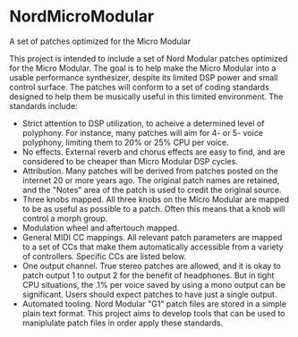 # NordMicroModular
A set of patches optimized for the Micro Modular

This project is intended to include a set of Nord Modular patches optimized for the Micro Modular. The goal is to help make the Micro Modular into a usable performance synthesizer, despite its limited DSP power and small control surface. The patches will conform to a set of coding standards designed to help them be musically useful in this limited environment. The standards include:

 - Strict attention to DSP utilization, to acheive a determined level of polyphony. For instance, many patches will aim for 4- or 5- voice polyphony, limiting them to 20% or 25% CPU per voice.
 - No effects. External reverb and chorus effects are easy to find, and are considered to be cheaper than Micro Modular DSP cycles.
 - Attribution. Many patches will be derived from patches posted on the internet 20 or more years ago. The original patch names are retained, and the "Notes" area of the patch is used to credit the original source.
 - Three knobs mapped. All three knobs on the Micro Modular are mapped to be as useful as possible to a patch. Often this means that a knob will control a morph group.
 - Modulation wheel and aftertouch mapped.  
 - General MIDI CC mappings. All relevant patch parameters are mapped to a set of CCs that make them automatically accessible from a variety of controllers. Specific CCs are listed below.
 - One output channel. True stereo patches are allowed, and it is okay to patch output 1 to output 2 for the benefit of headphones. But in tight CPU situations, the .1% per voice saved by using a mono output can be significant. Users should expect patches to have just a single output.
 - Automated tooling. Nord Modular "G1" patch files are stored in a simple plain text format. This project aims to develop tools that can be used to maniplulate patch files in order apply these standards.





